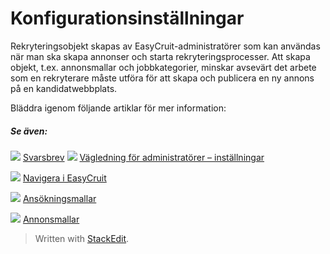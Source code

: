 # Konfigurationsinställningar

Rekryteringsobjekt skapas av EasyCruit-administratörer som kan användas när man ska skapa annonser och starta rekryteringsprocesser. Att skapa objekt, t.ex. annonsmallar och jobbkategorier, minskar avsevärt det arbete som en rekryterare måste utföra för att skapa och publicera en ny annons på en kandidatwebbplats.

Bläddra igenom följande artiklar för mer information:

##### Se även:

![](../Resources/Images/icon-document-link.png)  [Svarsbrev](response_emails.htm)
![](../Resources/Images/icon-document-link.png)  [Vägledning för administratörer – inställningar](guide_for_administrators_settings.htm)

![](../Resources/Images/icon-document-link.png)  [Navigera i EasyCruit](navigation_in_easycruit.htm)

![](../Resources/Images/icon-document-link.png)  [Ansökningsmallar](application_templates.htm)

![](../Resources/Images/icon-document-link.png)  [Annonsmallar](vacancy_templates.htm)


> Written with [StackEdit](https://stackedit.io/).
<!--stackedit_data:
eyJoaXN0b3J5IjpbNzQxMTI4ODE2XX0=
-->